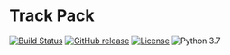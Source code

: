# Track Pack

[![Build Status](https://travis-ci.com/offa/trackpack.svg?branch=master)](https://travis-ci.com/offa/trackpack)
[![GitHub release](https://img.shields.io/github/release/offa/trackpack.svg)](https://github.com/offa/trackpack/releases)
[![License](https://img.shields.io/badge/license-GPLv3-yellow.svg)](LICENSE)
![Python 3.7](https://img.shields.io/badge/python-3.7-green.svg)
